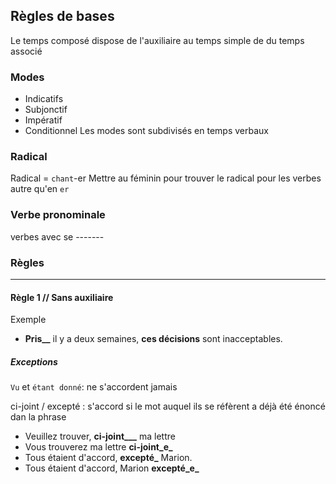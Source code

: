 ## Règles de bases
Le temps composé dispose de l'auxiliaire au temps simple de du temps associé
### Modes
- Indicatifs
- Subjonctif
- Impératif
- Conditionnel
Les modes sont subdivisés en temps verbaux
### Radical
Radical = `chant`-er
Mettre au féminin pour trouver le radical pour les verbes autre qu'en `er`

### Verbe pronominale
verbes avec se -------

### Règles
____
#### Règle 1 // Sans auxiliaire
Exemple
- **Pris__** il y a deux semaines, **ces décisions** sont inacceptables.
##### Exceptions
`Vu` et `étant donné`: ne s'accordent jamais

ci-joint / excepté : s'accord si le mot auquel ils se réfèrent a déjà été énoncé dan la phrase
- Veuillez trouver, **ci-joint___** ma lettre
- Vous trouverez ma lettre **ci-joint_e_**
- Tous étaient d'accord, **excepté_** Marion.
- Tous étaient d'accord, Marion **excepté_e_**

